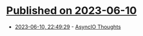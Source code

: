 # [Published on 2023-06-10](index.md)

* [2023-06-10, 22:49:29](https://lobste.rs/s/oa1vf8/asyncio_thoughts) - [AsyncIO Thoughts](https://charlesleifer.com/blog/asyncio/)
